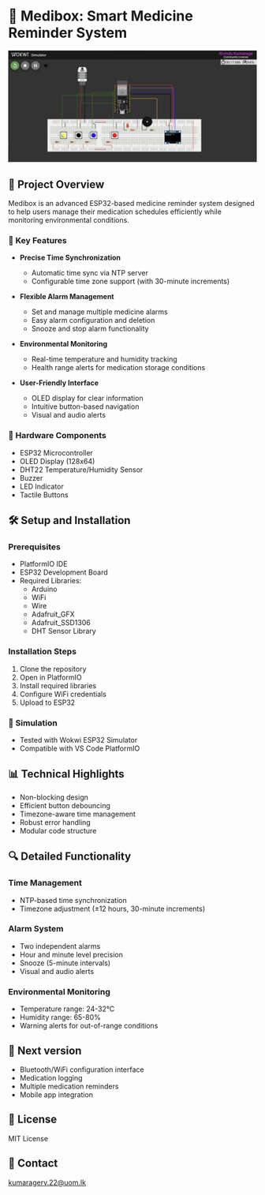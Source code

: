 # 🏥 Medibox: Smart Medicine Reminder System

![Medibox Wokwi Simulation](simulation%20on%20wokwi.png)

## 🌟 Project Overview

Medibox is an advanced ESP32-based medicine reminder system designed to help users manage their medication schedules efficiently while monitoring environmental conditions.

### 🚀 Key Features

- **Precise Time Synchronization**
  - Automatic time sync via NTP server
  - Configurable time zone support (with 30-minute increments)

- **Flexible Alarm Management**
  - Set and manage multiple medicine alarms
  - Easy alarm configuration and deletion
  - Snooze and stop alarm functionality

- **Environmental Monitoring**
  - Real-time temperature and humidity tracking
  - Health range alerts for medication storage conditions

- **User-Friendly Interface**
  - OLED display for clear information
  - Intuitive button-based navigation
  - Visual and audio alerts

### 🔧 Hardware Components

- ESP32 Microcontroller
- OLED Display (128x64)
- DHT22 Temperature/Humidity Sensor
- Buzzer
- LED Indicator
- Tactile Buttons

## 🛠 Setup and Installation

### Prerequisites

- PlatformIO IDE
- ESP32 Development Board
- Required Libraries:
  - Arduino
  - WiFi
  - Wire
  - Adafruit_GFX
  - Adafruit_SSD1306
  - DHT Sensor Library

### Installation Steps

1. Clone the repository
2. Open in PlatformIO
3. Install required libraries
4. Configure WiFi credentials
5. Upload to ESP32

### 🧰 Simulation

- Tested with Wokwi ESP32 Simulator
- Compatible with VS Code PlatformIO

## 📊 Technical Highlights

- Non-blocking design
- Efficient button debouncing
- Timezone-aware time management
- Robust error handling
- Modular code structure

## 🔍 Detailed Functionality

### Time Management
- NTP-based time synchronization
- Timezone adjustment (±12 hours, 30-minute increments)

### Alarm System
- Two independent alarms
- Hour and minute level precision
- Snooze (5-minute intervals)
- Visual and audio alerts

### Environmental Monitoring
- Temperature range: 24-32°C
- Humidity range: 65-80%
- Warning alerts for out-of-range conditions

## 🚧 Next version

- Bluetooth/WiFi configuration interface
- Medication logging
- Multiple medication reminders
- Mobile app integration

## 📄 License

MIT License

## 📧 Contact

kumaragerv.22@uom.lk
